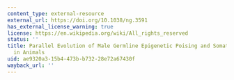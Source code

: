```yaml
---
content_type: external-resource
external_url: https://doi.org/10.1038/ng.3591
has_external_license_warning: true
license: https://en.wikipedia.org/wiki/All_rights_reserved
status: ''
title: Parallel Evolution of Male Germline Epigenetic Poising and Somatic Development
  in Animals
uid: ae9320a3-15b4-473b-b732-28e72a67430f
wayback_url: ''
---
```

